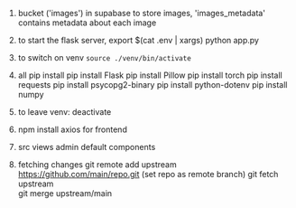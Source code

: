 1. bucket ('images') in supabase to store images, 'images_metadata' contains metadata about each image
2. to start the flask server, 
export $(cat .env | xargs)
python app.py

3. to switch on venv `source ./venv/bin/activate`
4. all pip install
pip install Flask
pip install Pillow
pip install torch
pip install requests
pip install psycopg2-binary
pip install python-dotenv
pip install numpy

5. to leave venv: deactivate
6. npm install axios for frontend
7. src views admin default components

8. fetching changes
git remote add upstream https://github.com/main/repo.git (set repo as remote branch)
git fetch upstream  
git merge upstream/main